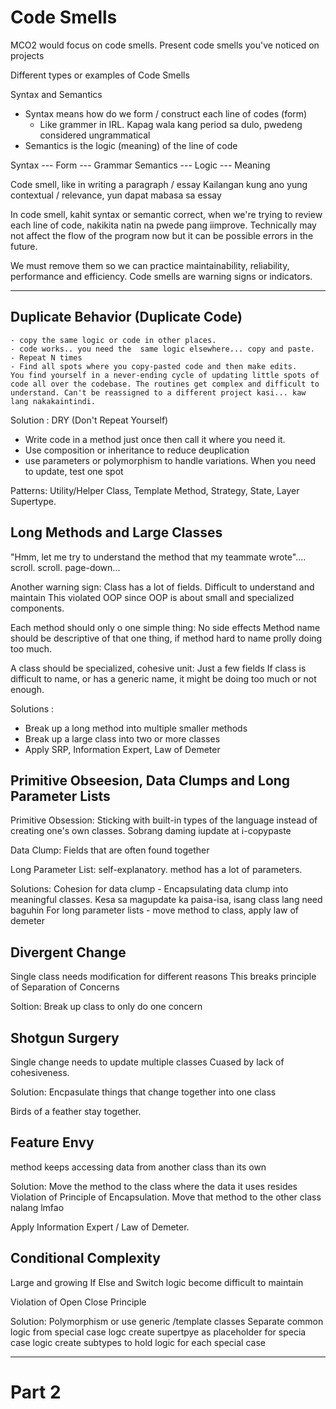 
# Code Smells

MCO2 would focus on code smells. Present code smells you've noticed on projects

Different types or examples of Code Smells

Syntax and Semantics
- Syntax means how do we form / construct each line of codes (form)
	- Like grammer in IRL. Kapag wala kang period sa dulo, pwedeng considered ungrammatical
- Semantics is the logic (meaning) of the line of code

Syntax --- Form --- Grammar
Semantics --- Logic --- Meaning

Code smell, like in writing a paragraph / essay
Kailangan kung ano yung contextual / relevance, yun dapat mabasa sa essay

In code smell, kahit syntax or semantic correct, when we're trying to review each line of code, nakikita natin na pwede pang iimprove. Technically may not affect the flow of the program now but it can be possible errors in the future.

We must remove them so we can practice maintainability, reliability, performance and efficiency.
Code smells are warning signs or indicators. 

--- 
## Duplicate Behavior (Duplicate Code)
	- copy the same logic or code in other places.
	- code works.. you need the  same logic elsewhere... copy and paste.
	- Repeat N times
	- Find all spots where you copy-pasted code and then make edits.
	You find yourself in a never-ending cycle of updating little spots of code all over the codebase. The routines get complex and difficult to understand. Can't be reassigned to a different project kasi... kaw lang nakakaintindi.
Solution : DRY (Don't Repeat Yourself)
- Write code in a method just once then call it where you need it.
- Use composition or inheritance to reduce deuplication
- use parameters or polymorphism to handle variations.
When you need to update, test one spot

Patterns: Utility/Helper Class, Template Method, Strategy, State, Layer Supertype.

## Long Methods and Large Classes

"Hmm, let me try to understand the method that my teammate wrote".... scroll. scroll. page-down...

Another warning sign: Class has a lot of fields.
Difficult to understand and maintain
This violated OOP since OOP is about small and specialized components.

Each method should only o one simple thing:
	No side effects
	Method name should be descriptive of that one thing, if method hard to name prolly doing too much.

A class should be specialized, cohesive unit:
	Just a few fields
	If class is difficult to name, or has a generic name, it might be doing too much or not enough.

Solutions : 
- Break up a long method into multiple smaller methods
- Break up a large class into two or more classes
- Apply SRP, Information Expert, Law of Demeter


## Primitive Obseesion, Data Clumps and Long Parameter Lists

Primitive Obsession: Sticking with built-in types of the language instead of creating one's own classes.
Sobrang daming iupdate at i-copypaste

Data Clump: Fields that are often found together

Long Parameter List: self-explanatory. method has a lot of parameters.

Solutions: 
	Cohesion  for data clump - Encapsulating data clump into meaningful classes.
	Kesa sa magupdate ka paisa-isa, isang class lang need baguhin
	For long parameter lists - move method to class, apply law of demeter 


## Divergent Change

Single class needs modification for different reasons
This breaks principle of Separation of Concerns

Soltion: Break up class to only do one concern


## Shotgun Surgery

Single change needs to update multiple classes
Cuased by lack of cohesiveness. 

Solution: Encpasulate things that change together into one class

Birds of a feather stay together.

## Feature Envy

method keeps accessing data from another class than its own

Solution: Move the method to the class where the data it uses resides
Violation of Principle of Encapsulation. Move that method to the other class nalang lmfao

Apply Information Expert / Law of Demeter.


## Conditional Complexity

Large and growing If Else and Switch logic become difficult to maintain

Violation of Open Close Principle

Solution: Polymorphism or use generic /template classes
Separate common logic from special case logc
create supertpye as placeholder for specia case logic
create subtypes   to hold logic for each special case

---

# Part 2

